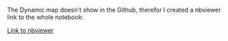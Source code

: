 The Dynamic map doesn't show in the Github, therefor I created a nbviewer link to the whole notebook:

[Link to nbviewer](https://nbviewer.org/github/mona-shiri/Climate_change/blob/64bc5f4658d8a1868fa38193504dd13adda107f6/climate_change.ipynb)
